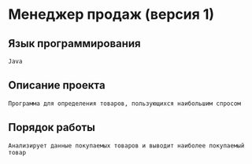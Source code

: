 # Менеджер продаж (версия 1)
## Язык программирования 
``Java``
## Описание проекта     
``Программа для определения товаров, пользующихся наибольшим спросом``
## Порядок работы
``Анализирует данные покупаемых товаров и выводит наиболее покупаемый товар``